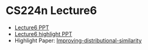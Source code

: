 # CS224n Lecture6

+ [Lecture6 PPT](https://github.com/JT-Ushio/ECNU17_Summer_Seminar/blob/master/Lecture6/Lecture6.pdf)
+ [Lecture6 highlight PPT](https://github.com/JT-Ushio/ECNU17_Summer_Seminar/blob/master/Lecture6/Lecture6_highlight.pdf)
+ Highlight Paper: [Improving-distributional-similarity](https://github.com/JT-Ushio/ECNU17_Summer_Seminar/blob/master/Lecture6/improving-distributional-similarity-tacl-2015.pdf)

